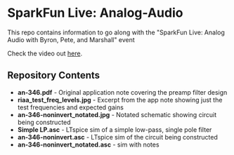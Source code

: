 SparkFun Live: Analog-Audio
=====================================================

This repo contains information to go along with the "SparkFun Live: Analog Audio with Byron, Pete, and Marshall" event

Check the video out [here](https://www.youtube.com/watch?v=brn2G0ihg38).

Repository Contents
-------------------
* **an-346.pdf** - Original application note covering the preamp filter design
* **riaa_test_freq_levels.jpg** - Excerpt from the app note showing just the test frequencies and expected gains
* **an-346-noninvert_notated.jpg** - Notated schematic showing circuit being constructed
* **Simple LP.asc** - LTspice sim of a simple low-pass, single pole filter
* **an-346-noninvert.asc** - LTspice sim of the circuit being constructed
* **an-346-noninvert_notated.asc** - sim with notes

